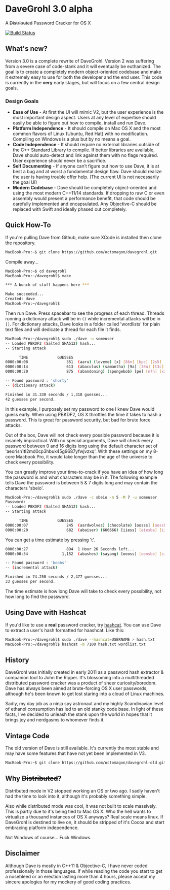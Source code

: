 # DaveGrohl 3.0 alpha
A ~~Distributed~~ Password Cracker for OS X

[![Build Status](https://travis-ci.com/octomagon/davegrohl.svg?branch=master)](https://travis-ci.com/octomagon/davegrohl)

## What's new?
Version 3.0 is a complete rewrite of DaveGrohl.  Version 2 was suffering from a severe case of code-stank and it will eventually be euthanized.  The goal is to create a completely modern object-oriented codebase and make it extremely easy to use for both the developer and the end user.  This code is currently in the **very** early stages, but will focus on a few central design goals.

### Design Goals

* **Ease of Use** - At first the UI will mimic V2, but the user experience is the most important design aspect. Users at any level of expertise should easily be able to figure out how to compile, install and run Dave.
* **Platform Independence** - It should compile on Mac OS X and the most common flavors of Linux (Ubuntu, Red Hat) with no modification.  Compiling on Windows is a plus but by no means a goal.
* **Code Independence** - It should require no external libraries outside of the C++ Standard Library to compile. If better libraries are available, Dave should auto-detect and link against them with no flags required. User experience should never be a sacrifice. 
* **Self Documenting** - If anyone can’t figure out how to use Dave, it is at best a bug and at worst a fundamental design flaw. Dave should realize the user is having trouble offer help.  (The current UI is not necessarily the goal UI)
* **Modern Codebase** - Dave should be completely object-oriented and using the most modern C++11/14 standards.  If dropping to raw C or even assembly would present a performance benefit, that code should be carefully implemented and encapsulated.  Any Objective-C should be replaced with Swift and ideally phased out completely.


## Quick How-To
If you're pulling Dave from Github, make sure XCode is installed then clone the repository.
```bash
MacBook-Pro:~$ git clone https://github.com/octomagon/davegrohl.git
```
Compile away...
```bash
MacBook-Pro:~$ cd davegrohl
MacBook-Pro:~/davegrohl$ make

*** A bunch of stuff happens here ***

Make succeeded...
Created: dave
MacBook-Pro:~/davegrohl$ 
```
Then run Dave.  Press spacebar to see the progress of each thread.  Threads running a dictionary attack will be in `()` while incremental attacks will be in `[]`.  For dictionary attacks, Dave looks in a folder called 'wordlists' for plain text files and will dedicate a thread for each file it finds.
```bash
MacBook-Pro:~/davegrohl$ sudo ./dave -u someuser
-- Loaded PBKDF2 (Salted SHA512) hash...
-- Starting attack

      TIME             GUESSES
0000:00:08                 351  (aaru) (loveme) [x] [86n] [bpc] [2s5] [ojf] [wkea] [52la] [caha] 
0000:00:14                 613  (abaculus) (samantha) [9a] [38n] [t3c] [an5] [yjf] [k4ea] [dmla] [ieha] 
0000:00:20                 875  (abandoning) (spongebob) [pe] [n7n] [x3c] [8n5] [bvf] [25ea] [odla] [weha] 

-- Found password : 'shorty'
-- (dictionary attack)

Finished in 31.330 seconds / 1,318 guesses...
42 guesses per second.
```
In this example, I purposely set my password to one I knew Dave would guess early.  When using PBKDF2, OS X throttles the time it takes to hash a password.  This is great for password security, but bad for brute force attacks.

Out of the box, Dave will not check every possible password because it is insanely impractical.  With no special arguments, Dave will check every password between 0 and 16 digits long using the default character set of 'aeorisn1tl2md0cp3hbuk45g9687yfwjvzxq'.  With these settings on my 8-core Macbook Pro, it would take longer than the age of the universe to check every possibility.

You can greatly improve your time-to-crack if you have an idea of how long the password is and what characters may be in it.  The following example tells Dave the password is between 5 & 7 digits long and may contain the characters 'sbeio'.
```bash
MacBook-Pro:~/davegrohl$ sudo ./dave -c sbeio -m 5 -M 7 -u someuser
Password:
-- Loaded PBKDF2 (Salted SHA512) hash...
-- Starting attack

      TIME             GUESSES
0000:00:07                 245  (aardwolves) (chocolate) [oosss] [oossbe] [ssbsess] [oossiis] [ssbsobb]
0000:00:20                 682  (abaiser) (666666) [iiess] [eiesbe] [iiesess] [iiesiis] [iiesobb]
```
You can get a time estimate by pressing 't'.
```bash
0000:00:27                 894  1 Hour 26 Seconds left...
0000:00:34               1,152  (abashes) (sayang) [oeoss] [oeosbe] [siosess] [siosiis] [siosobb]

-- Found password : 'boobs'
-- (incremental attack)

Finished in 74.250 seconds / 2,477 guesses...
33 guesses per second.
```
The time estimate is how long Dave will take to check every possibility, not how long to find the password.


## Using Dave with Hashcat
If you'd like to use a **real** password cracker, try [hashcat](https://hashcat.net/hashcat/).  You can use Dave to extract a user's hash formatted for haashcat. Like this:
```bash
MacBook-Pro:~/davegrohl$ sudo ./dave --hashcat=USERNAME > hash.txt
MacBook-Pro:~/davegrohl$ hashcat -m 7100 hash.txt wordlist.txt
```

## History
DaveGrohl was initially created in early 2011 as a password hash extractor & companion tool to John the Ripper.  It's blossoming into a multithreaded distributed password cracker was a product of sheer curiosity/boredom.  Dave has always been aimed at brute-forcing OS X user passwords, although he's been known to get lost staring into a cloud of Linux machines.

Sadly, my day job as a ninja spy astronaut and my highly Scandinavian level of ethanol consumption has led to an old stanky code base.  In light of these facts, I've decided to unleash the stank upon the world in hopes that it brings joy and nerdgasms to whomever finds it.


## Vintage Code
The old version of Dave is still available.  It's currently the most stable and may have some features that have not yet been implemented in V3.
```bash
MacBook-Pro:~$ git clone https://github.com/octomagon/davegrohl-old.git
```

## Why ~~Distributed~~?
Distributed mode in V2 stopped working an OS or two ago.  I sadly haven't had the time to look into it, although it's probably something simple.

Also while distributed mode was cool, it was not built to scale massively.  This is partly due to it's being tied to Mac OS X.  Who the hell wants to virtualize a thousand instances of OS X anyways?  Real scale means linux.  If DaveGrohl is destined to live on, it should be stripped of it's Cocoa and start embracing platform independence.


Not Windows of course...  Fuck Windows.


## Disclaimer
Although Dave is mostly in C++11 & Objective-C, I have never coded professionally in those languages.  If while reading the code you start to get a nosebleed or an erection lasting more than 4 hours, please accept my sincere apologies for my mockery of good coding practices.
